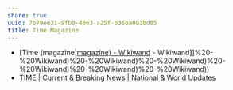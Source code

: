 ```yaml
---
share: true
uuid: 7b79ee31-9fb0-4863-a25f-b36ba093bd05
title: Time Magazine
---
```

* [Time (magazine|[magazine) - Wikiwand](../magazine) - Wikiwand]]%20-%20Wikiwand)%20-%20Wikiwand)%20-%20Wikiwand)%20-%20Wikiwand)%20-%20Wikiwand)%20-%20Wikiwand))
* [TIME | Current & Breaking News | National & World Updates](https://time.com/)